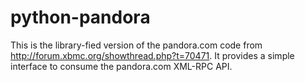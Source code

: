 python-pandora
=============

This is the library-fied version of the pandora.com code from http://forum.xbmc.org/showthread.php?t=70471. It provides a simple interface to consume the pandora.com XML-RPC API.